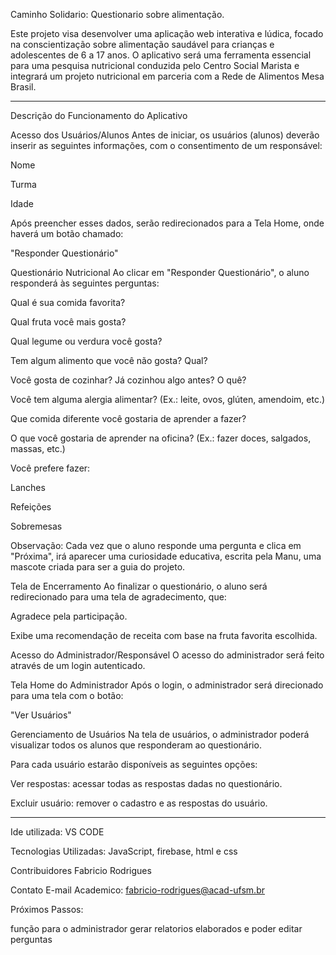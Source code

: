 Caminho Solidario: Questionario sobre alimentação.

Este projeto visa desenvolver uma aplicação web interativa e lúdica, focado na conscientização sobre alimentação saudável para crianças e adolescentes de 6 a 17 anos. O aplicativo será uma ferramenta essencial para uma pesquisa nutricional conduzida pelo Centro Social Marista e integrará um projeto nutricional em parceria com a Rede de Alimentos Mesa Brasil.

----------------------------------------------------------

Descrição do Funcionamento do Aplicativo

Acesso dos Usuários/Alunos
Antes de iniciar, os usuários (alunos) deverão inserir as seguintes informações, com o consentimento de um responsável:

Nome

Turma

Idade

Após preencher esses dados, serão redirecionados para a Tela Home, onde haverá um botão chamado:

"Responder Questionário"

Questionário Nutricional
Ao clicar em "Responder Questionário", o aluno responderá às seguintes perguntas:

Qual é sua comida favorita?

Qual fruta você mais gosta?

Qual legume ou verdura você gosta?

Tem algum alimento que você não gosta? Qual?

Você gosta de cozinhar? Já cozinhou algo antes? O quê?

Você tem alguma alergia alimentar? (Ex.: leite, ovos, glúten, amendoim, etc.)

Que comida diferente você gostaria de aprender a fazer?

O que você gostaria de aprender na oficina? (Ex.: fazer doces, salgados, massas, etc.)

Você prefere fazer:

Lanches

Refeições

Sobremesas

Observação:
Cada vez que o aluno responde uma pergunta e clica em "Próxima", irá aparecer uma curiosidade educativa, escrita pela Manu, uma mascote criada para ser a guia do projeto.

Tela de Encerramento
Ao finalizar o questionário, o aluno será redirecionado para uma tela de agradecimento, que:

Agradece pela participação.

Exibe uma recomendação de receita com base na fruta favorita escolhida.

Acesso do Administrador/Responsável
O acesso do administrador será feito através de um login autenticado.

Tela Home do Administrador
Após o login, o administrador será direcionado para uma tela com o botão:

"Ver Usuários"

Gerenciamento de Usuários
Na tela de usuários, o administrador poderá visualizar todos os alunos que responderam ao questionário.

Para cada usuário estarão disponíveis as seguintes opções:

Ver respostas: acessar todas as respostas dadas no questionário.

Excluir usuário: remover o cadastro e as respostas do usuário.

--------------------------------------------------------------------------------------------
Ide utilizada: VS CODE

Tecnologias Utilizadas: JavaScript, firebase, html e css


Contribuidores Fabricio Rodrigues

Contato E-mail Academico: fabricio-rodrigues@acad-ufsm.br

Próximos Passos:

função para o administrador gerar relatorios elaborados e poder editar perguntas
